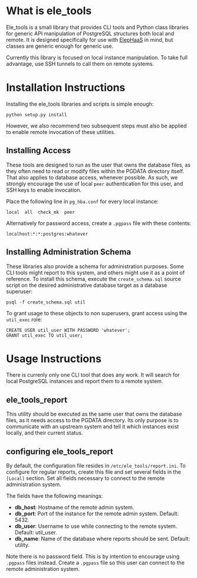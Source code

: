 What is ele_tools
=================

Ele_tools is a small library that provides CLI tools and Python class libraries for generic API manipulation of PostgreSQL structures both local and remote. It is designed specifically for use with [ElepHaaS](https://github.com/peak6/elephaas) in mind, but classes are generic enough for generic use.

Currently this library is focused on local instance manipulation. To take full advantage, use SSH tunnels to call them on remote systems.

Installation Instructions
=========================

Installing the ele_tools libraries and scripts is simple enough:

    python setup.py install

However, we also recommend two subsequent steps must also be applied to enable remote invocation of these utilities.

Installing Access
-----------------

These tools are designed to run as the user that owns the database files, as they often need to read or modify files within the PGDATA directory itself. That also applies to database access, whenever possible. As such, we strongly encourage the use of local `peer` authentication for this user, and SSH keys to enable invocation.

Place the following line in `pg_hba.conf` for every local instance:

    local  all  check_mk  peer

Alternatively for password access, create a `.pgpass` file with these contents:

    localhost:*:*:postgres:whatever


Installing Administration Schema
--------------------------------

These libraries also provide a schema for administration purposes. Some CLI tools might report to this system, and others might use it as a point of reference. To install this schema, execute the `create_schema.sql` source script on the desired administrative database target as a database superuser:

    psql -f create_schema.sql util

To grant usage to these objects to non superusers, grant access using the `util_exec` role:

    CREATE USER util_user WITH PASSWORD 'whatever';
    GRANT util_exec TO util_user;


Usage Instructions
==================

There is currenly only one CLI tool that does any work. It will search for local PostgreSQL instances and report them to a remote system.

ele_tools_report
-------------

This utility should be executed as the same user that owns the database files, as it needs access to the PGDATA directory. Its only purpose is to communicate with an upstream system and tell it which instances exist locally, and their current status.

configuring ele_tools_report
-------------------------

By default, the configuration file resides in `/etc/ele_tools/report.ini`. To configure for regular reports, create this file and set several fields in the `[Local]` section. Set all fields necessary to connect to the remote administration system.

The fields have the following meanings:

* **db_host**: Hostname of the remote admin system.
* **db_port**: Port of the instance for the remote admin system. Default: 5432.
* **db_user**: Username to use while connecting to the remote system. Default: util_user.
* **db_name**: Name of the database where reports should be sent. Default: utility.

Note there is no password field. This is by intention to encourage using `.pgpass` files instead. Create a `.pgpass` file so this user can connect to the remote administration system.

